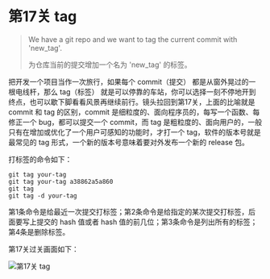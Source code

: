 
# 第17关 tag

> We have a git repo and we want to tag the current commit with 'new_tag'.
>
> 为仓库当前的提交增加一个名为 'new_tag' 的标签。

把开发一个项目当作一次旅行，如果每个 commit（提交） 都是从窗外晃过的一根电线杆，那么 tag（标签） 就是可以停靠的车站，你可以选择一刻不停地开到终点，也可以歇下脚看看风景再继续前行。镜头拉回到第17关，上面的比喻就是 commit 和 tag 的区别，commit 是细粒度的、面向程序员的，每写一个函数、每修正一个 bug，都可以提交一个 commit，而 tag 是粗粒度的、面向用户的，一般只有在增加或优化了一个用户可感知的功能时，才打一个 tag，软件的版本号就是最常见的 tag 形式，一个新的版本号意味着要对外发布一个新的 release 包。

打标签的命令如下：

```shell
git tag your-tag
git tag your-tag a38862a5a860
git tag
git tag -d your-tag
```

第1条命令是给最近一次提交打标签；第2条命令是给指定的某次提交打标签，后面要写上提交的 hash 值或者 hash 值的前几位；第3条命令是列出所有的标签；第4条是删除标签。

第17关过关画面如下：

![第17关 tag](./images/level-17-tag.png)

